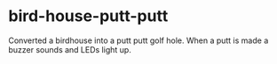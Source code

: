 # bird-house-putt-putt
Converted a birdhouse into a putt putt golf hole. When a putt is made a buzzer sounds and LEDs light up.
